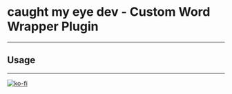 # caught my eye dev - Custom Word Wrapper Plugin

---

## Usage



---

[![ko-fi](https://www.ko-fi.com/img/githubbutton_sm.svg)](https://ko-fi.com/D1D7YARD)
